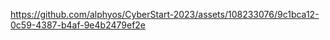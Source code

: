 

https://github.com/alphyos/CyberStart-2023/assets/108233076/9c1bca12-0c59-4387-b4af-9e4b2479ef2e

